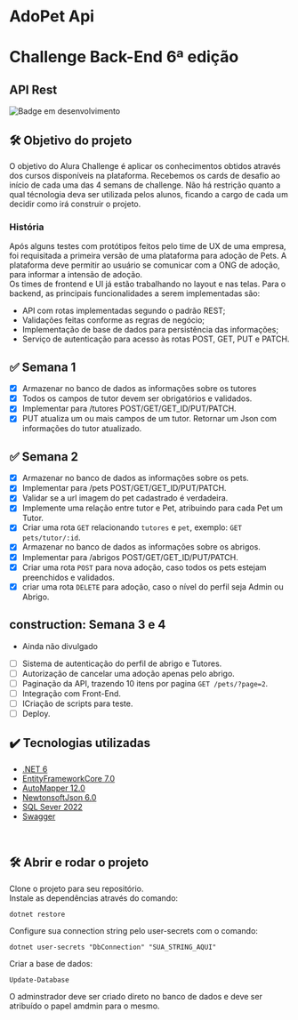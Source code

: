 # AdoPet Api

# Challenge Back-End 6ª edição

## API Rest
![Badge em desenvolvimento](https://img.shields.io/badge/Status-Em%20Desenvolvimento-green)

## :hammer_and_wrench: Objetivo do projeto

O objetivo do Alura Challenge é aplicar os conhecimentos obtidos através dos cursos disponíveis na plataforma. Recebemos os cards de desafio ao início de cada uma das 4 semans de challenge. Não há restrição quanto a qual técnologia deva ser utilizada pelos alunos, ficando a cargo de cada um decidir como irá construir o projeto.

### História

Após alguns testes com protótipos feitos pelo time de UX de uma empresa, foi requisitada a primeira versão de uma plataforma para adoção de Pets. A plataforma deve permitir ao usuário se comunicar com a ONG de adoção, para informar a intensão de adoção.<br>
Os times de frontend e UI já estão trabalhando no layout e nas telas. Para o backend, as principais funcionalidades a serem implementadas são:

<ul>

   <li> API com rotas implementadas segundo o padrão REST;</li>
   <li> Validações feitas conforme as regras de negócio;</li>
   <li> Implementação de base de dados para persistência das informações;</li>
   <li> Serviço de autenticação para acesso às rotas POST, GET, PUT e PATCH.</li>
   
</ul>

## :white_check_mark: Semana 1

- [x] Armazenar no banco de dados as informações sobre os tutores
- [x] Todos os campos de tutor devem ser obrigatórios e validados.
- [x] Implementar para /tutores POST/GET/GET_ID/PUT/PATCH.
- [x] PUT atualiza um ou mais campos de um tutor. Retornar um Json com informações do tutor atualizado.

## :white_check_mark: Semana 2

- [x] Armazenar no banco de dados as informações sobre os pets.
- [x] Implementar para /pets POST/GET/GET_ID/PUT/PATCH.
- [x] Validar se a url imagem do pet cadastrado é verdadeira.
- [x] Implemente uma relação entre tutor e Pet, atribuindo para cada Pet um Tutor.
- [x] Criar uma rota `GET` relacionando `tutores` e `pet`, exemplo: `GET pets/tutor/:id`. 
- [x] Armazenar no banco de dados as informações sobre os abrigos.
- [x] Implementar para /abrigos POST/GET/GET_ID/PUT/PATCH.
- [x] Criar uma rota `POST` para nova adoção, caso todos os pets estejam preenchidos e validados.
- [x] criar uma rota `DELETE` para adoção, caso o nível do perfil seja Admin ou Abrigo.

## construction: Semana 3 e 4

- Ainda não divulgado
 - [ ] Sistema de autenticação do perfil de abrigo e Tutores. 
 - [ ] Autorização de cancelar uma adoção apenas pelo abrigo.
 - [ ] Paginação da API, trazendo 10 itens por pagina `GET /pets/?page=2`. 
 - [ ] Integração com Front-End.
 - [ ] ICriação de scripts para teste.
 - [ ] Deploy.

## ✔️ Tecnologias utilizadas

- [.NET 6](https://dotnet.microsoft.com/en-us/download/dotnet/6.0)
- [EntityFrameworkCore 7.0](https://learn.microsoft.com/en-us/ef/)
- [AutoMapper 12.0](https://automapper.org/)
- [NewtonsoftJson 6.0](https://www.newtonsoft.com/json)
- [SQL Sever 2022](https://www.microsoft.com/pt-br/sql-server/sql-server-downloads)
- [Swagger](https://swagger.io/)
<!--- [IdentityFramework 7.0](https://learn.microsoft.com/pt-br/aspnet/core/security/authentication/identity?view=aspnetcore-7.0&tabs=visual-studio) -->
<!--- [JWT Bearer](https://jwt.io/introduction) -->
<!--- [FluentResults](https://github.com/altmann/FluentResults) -->
<!--- [DotEnv](https://github.com/bolorundurowb/dotenv.net) -->

<br>

## :hammer_and_wrench: Abrir e rodar o projeto

Clone o projeto para seu repositório.
<br>
Instale as dependências através do comando:

`dotnet restore`

Configure sua connection string pelo user-secrets com o comando:

`dotnet user-secrets "DbConnection" "SUA_STRING_AQUI"`

Criar a base de dados:

`Update-Database`

O adminstrador deve ser criado direto no banco de dados e deve ser atribuído o papel amdmin para o mesmo.

<!-- Crie um arquivo `.env` na raiz do projeto PlayListAPI seguindo o modelo do arquivo `.env.example` -->
<br><br>

